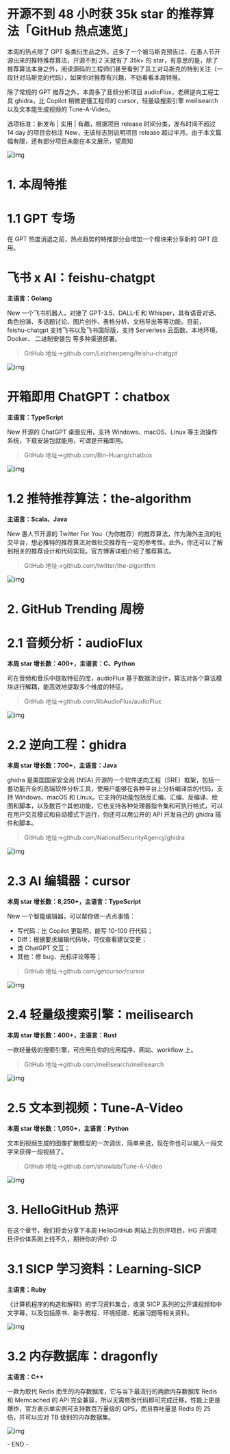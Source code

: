# 开源不到 48 小时获 35k star 的推荐算法「GitHub 热点速览」

本周的热点除了 GPT 各类衍生品之外，还多了一个被马斯克预告过、在愚人节开源出来的推特推荐算法，开源不到 2 天就有了 35k+ 的 star，有意思的是，除了推荐算法本身之外，阅读源码的工程师们甚至看到了员工对马斯克的特别关注（一段针对马斯克的代码），如果你对推荐有兴趣，不妨看看本周特推。

除了常规的 GPT 推荐之外，本周多了音频分析项目 audioFlux，老牌逆向工程工具 ghidra，比 Copilot 稍微更懂工程师的 cursor，轻量级搜索引擎 meilisearch 以及文本能生成视频的 Tune-A-Video。

选项标准：新发布 | 实用 | 有趣，根据项目 release 时间分类，发布时间不超过 14 day 的项目会标注 New，无该标志则说明项目 release 超过半月。由于本文篇幅有限，还有部分项目未能在本文展示，望周知

![img](./github/2ab617780ee242a282fe29756c356f46.png)



# 1. 本周特推

# 1.1 GPT 专场

在 GPT 热度消退之前，热点趋势的特推部分会增加一个模块来分享新的 GPT 应用。

# 飞书 x AI：feishu-chatgpt

**主语言：Golang**

New 一个飞书机器人，对接了 GPT-3.5、DALL-E 和 Whisper，具有语音对话、角色扮演、多话题讨论、图片创作、表格分析、文档导出等等功能。目前，feishu-chatgpt 支持飞书以及飞书国际版，支持 Serverless 云函数、本地环境、 Docker、 二进制安装包 等多种渠道部署。

> GitHub 地址→github.com/Leizhenpeng/feishu-chatgpt

![img](./github/38ea3ae7681c4651a21010e2322f97c9.png)



# 开箱即用 ChatGPT：chatbox

**主语言：TypeScript**

New 开源的 ChatGPT 桌面应用，支持 Windows、macOS、Linux 等主流操作系统，下载安装包就能用，可谓是开箱即用。

> GitHub 地址→github.com/Bin-Huang/chatbox

![img](./github/29934b4560e342b2a5533c9de0776b13.png)



# 1.2 推特推荐算法：the-algorithm

**主语言：Scala、Java**

New 愚人节开源的 Twitter For You（为你推荐）的推荐算法，作为海外主流的社交平台，想必推特的推荐算法对做社交推荐有一定的参考性。此外，你还可以了解到相关的推荐设计和代码实现。官方博客详细介绍了推荐算法。

> GitHub 地址→github.com/twitter/the-algorithm

![img](./github/5f4cb27c1aaa476a82fe87cea7fb7441.png)



# 2. GitHub Trending 周榜

# 2.1 音频分析：audioFlux

**本周 star 增长数：400+，主语言：C、Python**

可在音频和音乐中提取特征的库，audioFlux 基于数据流设计，算法对各个算法模块进行解耦，能高效地提取多个维度的特征。

> GitHub 地址→github.com/libAudioFlux/audioFlux

![img](./github/a698268d3f1048e5abb737869712bc4d.png)



# 2.2 逆向工程：ghidra

**本周 star 增长数：700+，主语言：Java**

ghidra 是美国国家安全局 (NSA) 开源的一个软件逆向工程（SRE）框架，包括一套功能齐全的高端软件分析工具，使用户能够在各种平台上分析编译后的代码，支持 Windows、macOS 和 Linux。它支持的功能包括反汇编、汇编、反编译、绘图和脚本，以及数百个其他功能，它也支持各种处理器指令集和可执行格式，可以在用户交互模式和自动模式下运行，你还可以用公开的 API 开发自己的 ghidra 插件和脚本。

> GitHub 地址→github.com/NationalSecurityAgency/ghidra

![img](./github/9dec228f67dd487ca0247bb21692be1b.png)



# 2.3 AI 编辑器：cursor

**本周 star 增长数：8,250+，主语言：TypeScript**

New 一个智能编辑器，可以帮你做一点点事情：

- 写代码：比 Copilot 更聪明，能写 10-100 行代码；
- Diff：根据要求编辑代码块，可仅查看建议变更；
- 类 ChatGPT 交互；
- 其他：修 bug、光标评论等等；

> GitHub 地址→github.com/getcursor/cursor

![img](./github/31971df5c2c44d35b27ef328eeb5b252.png)



# 2.4 轻量级搜索引擎：meilisearch

**本周 star 增长数：400+，主语言：Rust**

一款轻量级的搜索引擎，可应用在你的应用程序、网站、workflow 上。

> GitHub 地址→github.com/meilisearch/meilisearch

![img](./github/aa295ab1312448788917c9274b5c4bdf.png)



# 2.5 文本到视频：Tune-A-Video

**本周 star 增长数：1,050+，主语言：Python**

文本到视频生成的图像扩散模型的一次调优，简单来说，现在你也可以输入一段文字来获得一段视频了。

> GitHub 地址→github.com/showlab/Tune-A-Video

![img](./github/439f5b342e974d82993e35db7a1c65d4.png)



# 3. HelloGitHub 热评

在这个章节，我们将会分享下本周 HelloGitHub 网站上的热评项目，HG 开源项目评价体系刚上线不久，期待你的评价 :D

# 3.1 SICP 学习资料：Learning-SICP

**主语言：Ruby**

《计算机程序的构造和解释》的学习资料集合，收录 SICP 系列的公开课视频和中文字幕，以及包括原书、新手教程、环境搭建、拓展习题等相关资料。

![img](./github/f6fe7a09dabd4e49bd9e5bf2956652af.png)



# 3.2 内存数据库：dragonfly

**主语言：C++**

一款为取代 Redis 而生的内存数据库，它与当下最流行的两款内存数据库 Redis 和 Memcached 的 API 完全兼容，所以无需修改代码即可完成迁移。性能上更是爆炸，官方表示单实例可支持数百万量级的 QPS，而且吞吐量是 Redis 的 25 倍，并可以应对 TB 级别的内存数据集。

![img](./github/6e8cb5bfef674ed28f720a1bac5531f8.png)



\- END -